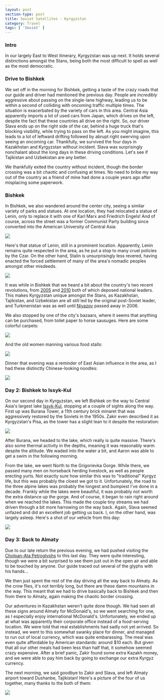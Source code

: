 ```yaml
---
layout: post
section-type: post
title: Soviet Satellites - Kyrgyzstan
category: Travel
tags: [ 'Soviet' ]
---
```


### Intro

In our largely East to West itinerary, Kyrgyzstan was up next. It holds several
distinctions amongst the Stans, being both the most difficult to spell
as well as the most democratic.

### Drive to Bishkek

We set off in the morning for Bishkek, getting a taste of the crazy roads that
our guide and driver had mentioned the previous day. People are *incredibly*
aggressive about passing on the single-lane highway, leading us to be within a
second of colliding with oncoming traffic multiple times. The situation is
exacerbated by the variety of cars in this area. Central Asia apparently imports
a lot of used cars from Japan, which drives on the left, despite the fact that
these countries all drive on the right. So, our driver Slava ends up on the
right side of the car, behind a huge truck that's blocking visibility, while
trying to pass on the left. As you might imagine, this leads to a lot of
leftward drifting followed by abrupt right swerving upon seeing an oncoming
car. Thankfully, we survived the four days in Kazakhstan and Kyrgyzstan without
incident. Slava was surprisingly nonchalant about the long days in these driving
conditions. Let's see if Tajikistan and Uzbekistan are any better.

We thankfully exited the country without incident, though the border crossing
was a bit chaotic and confusing at times. No need to bribe my way
out of the country as a friend of mine had done a couple years ago after
misplacing some paperwork.

### Bishkek

In Bishkek, we also wandered around the center city, seeing a similar variety
of parks and statues. At one location, they had relocated a statue of Lenin,
only to replace it with one of Karl Marx and Friedrich Engels! 
And of course, across the street was a former Communist Party building 
since converted into the American University of Central Asia:

![](https://dl.dropboxusercontent.com/s/6prsn468xdq5znd/P6070049.JPG?dl=0)

Here's that statue of Lenin, still in a prominent location. Apparently, Lenin
remains quite respected in the area, as he put a stop to many cruel policies 
by the Czar. On the other hand, Stalin is unsurprisingly less
revered, having enacted the forced settlement of many of the area's nomadic 
peoples amongst other misdeeds.

![](https://dl.dropboxusercontent.com/s/by1g4jxdl1445sj/P6070053.JPG?dl=0)

It was while in Bishkek that we heard a bit about the country's two recent
revolutions, from [2005](https://en.wikipedia.org/wiki/Tulip_Revolution)
and [2010](https://en.wikipedia.org/wiki/Kyrgyz_Revolution_of_2010)
both of which deposed national leaders. This makes Kyrgyzstan unique amongst
the Stans, as Kazakhstan, Tajikistan, and Uzbekistan are all still led by the
original post-Soviet leader, and Turkmenistan was as well until
[Niyazov](https://en.wikipedia.org/wiki/Saparmurat_Niyazov)
passed away in 2006.

We also stopped by one of the city's bazaars, where it seems that anything
can be purchased, from toilet paper to horse sausuges. Here are some colorful
carpets:

![](https://dl.dropboxusercontent.com/s/sihqhoh30x4jrn1/P6070059.JPG?dl=0)

And the old women manning various food stalls:

![](https://dl.dropboxusercontent.com/s/qtss62lu21vuik8/P6070063.JPG?dl=0)

Dinner that evening was a reminder of East Asian influence in the area, as
I had these distinctly Chinese-looking noodles:

![](https://dl.dropboxusercontent.com/s/c1zr2xnghl1wv22/P6070066.JPG?dl=0)

### Day 2: Bishkek to Issyk-Kul

On our second day in Kyrgyzstan, we left Bishkek on the way to Central Asia's
largest lake [Issyk-Kul](https://en.wikipedia.org/wiki/Issyk-Kul),
stopping at a couple of sights along the way. First up
was Burana Tower, a 11th century brick minaret that was aggressively restored
by the Soviets in the 1950s. Zakir even described it as Kyrgyzstan's Pisa, as
the tower has a slight lean to it despite the restoration:

![](https://dl.dropboxusercontent.com/s/9evi8bu8ei9kdap/P6080068.JPG?dl=0)

After Burana, we headed to the lake, which really is quite massive. There's
also some thermal activity in the depths, meaning it was reasonably warm
despite the altitude. We waded into the water a bit, and Aaron was able to
get a swim in the following morning.

From the lake, we went North to the Grigorievka Gorge. While there,
we passed many men on horseback herding livestock, as well as people erecting
yurts. Not exactly sure how similar this was to "traditional" Kyrgyz life, but
this was probably the cloest we got to it. Unfortunately, the road to the three
alpine lakes was probably the longest and bumpiest I've done in a decade.
Frankly while the lakes were beautiful, it was probably not worth the extra
distance up the gorge. And of course, it began to rain right around when we
reached the lakes. This made the couple tiny streams we had driven through
a bit more harrowing on the way back. Again, Slava seemed unfazed and did an
excellent job getting us back. I, on the other hand, was largely asleep. Here's
a shot of our vehicle from this day:

![](https://dl.dropboxusercontent.com/s/e6dq516gx400f2r/P6080084.JPG?dl=0)

### Day 3: Back to Almaty

Due to our late return the previous evening, we had pushed visiting the
[Cholpan-Ata Petroglyphs](http://www.advantour.com/kyrgyzstan/cholpon-ata-petroglyphs.htm)
to this last day. They were quite interesting, though we were a bit surprised
to see them just out in the open air and able to be touched by anyone.
Our guide traced out several of the glyphs with his hands...

We then just spent the rest of the day driving all the way back to
Almaty. As the crow flies, it's not terribly long, but there are these
damn mountains in the way. This meant that we had to drive basically
back to Bishkek and then from there to Almaty, again making the chaotic
border crossing.

Our adventures in Kazakhstan weren't quite done though. We had seen all these
signs around Almaty for McDonald's, so we went searching for one, as I
especially enjoy international McDonald's. Unfortunately,
we ended up at what was apparently their corporate office instead of a
food-serving location. We were told that real establishments had sadly not
yet arrived. So instead, we went to this somewhat
swanky place for dinner, and managed to run out of local currency, which
was quite embarassing. The meal was even quite affordable by American standards:
around $10 each. But given that all our other meals had been less than half that,
it somehow seemed crazy expensive. After a brief panic, Zakir found some extra
Kazakh money, and we were able to pay him back by going to exchange our
extra Kyrgyz currency. 

The next morning, we said goodbye to Zakir and Slava, and left Almaty
airport toward Dushanbe, Tajikistan! Here's a picture of the four of us
together, many thanks to the both of them:

![](https://dl.dropboxusercontent.com/s/l80id8tt0uke53h/P6090002.JPG?dl=0)